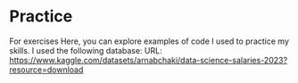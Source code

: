 # Practice
For exercises
Here, you can explore examples of code I used to practice my skills.
I used the following database:  URL: https://www.kaggle.com/datasets/arnabchaki/data-science-salaries-2023?resource=download
